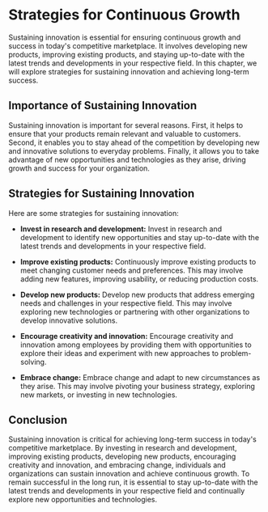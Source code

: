 Strategies for Continuous Growth
==================================================================

Sustaining innovation is essential for ensuring continuous growth and success in today's competitive marketplace. It involves developing new products, improving existing products, and staying up-to-date with the latest trends and developments in your respective field. In this chapter, we will explore strategies for sustaining innovation and achieving long-term success.

Importance of Sustaining Innovation
-----------------------------------

Sustaining innovation is important for several reasons. First, it helps to ensure that your products remain relevant and valuable to customers. Second, it enables you to stay ahead of the competition by developing new and innovative solutions to everyday problems. Finally, it allows you to take advantage of new opportunities and technologies as they arise, driving growth and success for your organization.

Strategies for Sustaining Innovation
------------------------------------

Here are some strategies for sustaining innovation:

* **Invest in research and development:** Invest in research and development to identify new opportunities and stay up-to-date with the latest trends and developments in your respective field.

* **Improve existing products:** Continuously improve existing products to meet changing customer needs and preferences. This may involve adding new features, improving usability, or reducing production costs.

* **Develop new products:** Develop new products that address emerging needs and challenges in your respective field. This may involve exploring new technologies or partnering with other organizations to develop innovative solutions.

* **Encourage creativity and innovation:** Encourage creativity and innovation among employees by providing them with opportunities to explore their ideas and experiment with new approaches to problem-solving.

* **Embrace change:** Embrace change and adapt to new circumstances as they arise. This may involve pivoting your business strategy, exploring new markets, or investing in new technologies.

Conclusion
----------

Sustaining innovation is critical for achieving long-term success in today's competitive marketplace. By investing in research and development, improving existing products, developing new products, encouraging creativity and innovation, and embracing change, individuals and organizations can sustain innovation and achieve continuous growth. To remain successful in the long run, it is essential to stay up-to-date with the latest trends and developments in your respective field and continually explore new opportunities and technologies.
